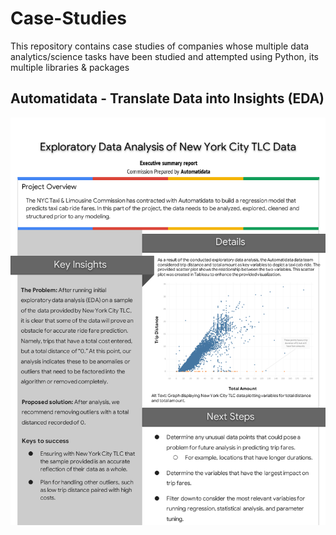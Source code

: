 # Case-Studies
This repository contains case studies of companies whose multiple data analytics/science tasks have been studied and attempted using Python, its multiple libraries & packages

## Automatidata - Translate Data into Insights (EDA)



![image](https://github.com/ShreevaniRao/Case-Studies/blob/main/EDA/Automatidata-Executive-Summary.png)
